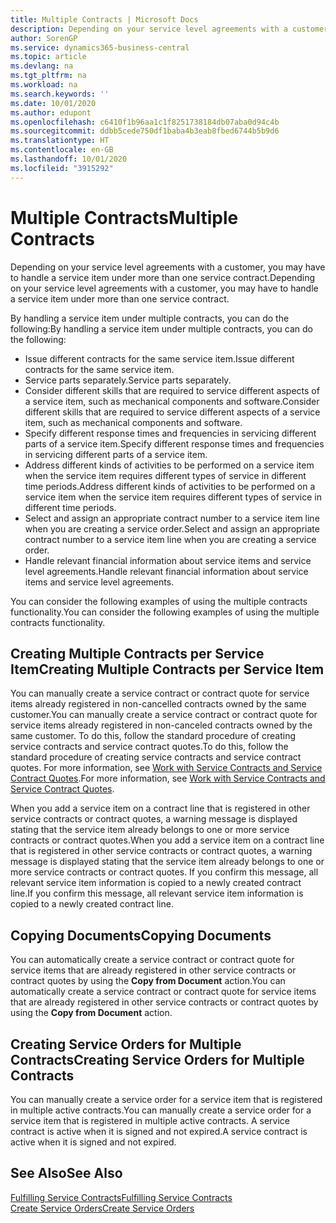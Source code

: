 ```yaml
---
title: Multiple Contracts | Microsoft Docs
description: Depending on your service level agreements with a customer, you may have to handle a service item under more than one service contract.
author: SorenGP
ms.service: dynamics365-business-central
ms.topic: article
ms.devlang: na
ms.tgt_pltfrm: na
ms.workload: na
ms.search.keywords: ''
ms.date: 10/01/2020
ms.author: edupont
ms.openlocfilehash: c6410f1b96aa1c1f8251738184db07aba0d94c4b
ms.sourcegitcommit: ddbb5cede750df1baba4b3eab8fbed6744b5b9d6
ms.translationtype: HT
ms.contentlocale: en-GB
ms.lasthandoff: 10/01/2020
ms.locfileid: "3915292"
---
```

# <a name="multiple-contracts"></a><span data-ttu-id="4b16a-103">Multiple Contracts</span><span class="sxs-lookup"><span data-stu-id="4b16a-103">Multiple Contracts</span></span>
<span data-ttu-id="4b16a-104">Depending on your service level agreements with a customer, you may have to handle a service item under more than one service contract.</span><span class="sxs-lookup"><span data-stu-id="4b16a-104">Depending on your service level agreements with a customer, you may have to handle a service item under more than one service contract.</span></span>  
  
<span data-ttu-id="4b16a-105">By handling a service item under multiple contracts, you can do the following:</span><span class="sxs-lookup"><span data-stu-id="4b16a-105">By handling a service item under multiple contracts, you can do the following:</span></span>  
  
* <span data-ttu-id="4b16a-106">Issue different contracts for the same service item.</span><span class="sxs-lookup"><span data-stu-id="4b16a-106">Issue different contracts for the same service item.</span></span>  
* <span data-ttu-id="4b16a-107">Service parts separately.</span><span class="sxs-lookup"><span data-stu-id="4b16a-107">Service parts separately.</span></span>  
* <span data-ttu-id="4b16a-108">Consider different skills that are required to service different aspects of a service item, such as mechanical components and software.</span><span class="sxs-lookup"><span data-stu-id="4b16a-108">Consider different skills that are required to service different aspects of a service item, such as mechanical components and software.</span></span>  
* <span data-ttu-id="4b16a-109">Specify different response times and frequencies in servicing different parts of a service item.</span><span class="sxs-lookup"><span data-stu-id="4b16a-109">Specify different response times and frequencies in servicing different parts of a service item.</span></span>  
* <span data-ttu-id="4b16a-110">Address different kinds of activities to be performed on a service item when the service item requires different types of service in different time periods.</span><span class="sxs-lookup"><span data-stu-id="4b16a-110">Address different kinds of activities to be performed on a service item when the service item requires different types of service in different time periods.</span></span>  
* <span data-ttu-id="4b16a-111">Select and assign an appropriate contract number to a service item line when you are creating a service order.</span><span class="sxs-lookup"><span data-stu-id="4b16a-111">Select and assign an appropriate contract number to a service item line when you are creating a service order.</span></span>  
* <span data-ttu-id="4b16a-112">Handle relevant financial information about service items and service level agreements.</span><span class="sxs-lookup"><span data-stu-id="4b16a-112">Handle relevant financial information about service items and service level agreements.</span></span>  
  
<span data-ttu-id="4b16a-113">You can consider the following examples of using the multiple contracts functionality.</span><span class="sxs-lookup"><span data-stu-id="4b16a-113">You can consider the following examples of using the multiple contracts functionality.</span></span>  
  
## <a name="creating-multiple-contracts-per-service-item"></a><span data-ttu-id="4b16a-114">Creating Multiple Contracts per Service Item</span><span class="sxs-lookup"><span data-stu-id="4b16a-114">Creating Multiple Contracts per Service Item</span></span>  
<span data-ttu-id="4b16a-115">You can manually create a service contract or contract quote for service items already registered in non-cancelled contracts owned by the same customer.</span><span class="sxs-lookup"><span data-stu-id="4b16a-115">You can manually create a service contract or contract quote for service items already registered in non-canceled contracts owned by the same customer.</span></span> <span data-ttu-id="4b16a-116">To do this, follow the standard procedure of creating service contracts and service contract quotes.</span><span class="sxs-lookup"><span data-stu-id="4b16a-116">To do this, follow the standard procedure of creating service contracts and service contract quotes.</span></span> <span data-ttu-id="4b16a-117">For more information, see [Work with Service Contracts and Service Contract Quotes](service-how-to-create-service-contracts-and-service-contract-quotes.md).</span><span class="sxs-lookup"><span data-stu-id="4b16a-117">For more information, see [Work with Service Contracts and Service Contract Quotes](service-how-to-create-service-contracts-and-service-contract-quotes.md).</span></span>  
  
<span data-ttu-id="4b16a-118">When you add a service item on a contract line that is registered in other service contracts or contract quotes, a warning message is displayed stating that the service item already belongs to one or more service contracts or contract quotes.</span><span class="sxs-lookup"><span data-stu-id="4b16a-118">When you add a service item on a contract line that is registered in other service contracts or contract quotes, a warning message is displayed stating that the service item already belongs to one or more service contracts or contract quotes.</span></span> <span data-ttu-id="4b16a-119">If you confirm this message, all relevant service item information is copied to a newly created contract line.</span><span class="sxs-lookup"><span data-stu-id="4b16a-119">If you confirm this message, all relevant service item information is copied to a newly created contract line.</span></span>  
  
## <a name="copying-documents"></a><span data-ttu-id="4b16a-120">Copying Documents</span><span class="sxs-lookup"><span data-stu-id="4b16a-120">Copying Documents</span></span>  
<span data-ttu-id="4b16a-121">You can automatically create a service contract or contract quote for service items that are already registered in other service contracts or contract quotes by using the **Copy from Document** action.</span><span class="sxs-lookup"><span data-stu-id="4b16a-121">You can automatically create a service contract or contract quote for service items that are already registered in other service contracts or contract quotes by using the **Copy from Document** action.</span></span>  
  
## <a name="creating-service-orders-for-multiple-contracts"></a><span data-ttu-id="4b16a-122">Creating Service Orders for Multiple Contracts</span><span class="sxs-lookup"><span data-stu-id="4b16a-122">Creating Service Orders for Multiple Contracts</span></span>  
<span data-ttu-id="4b16a-123">You can manually create a service order for a service item that is registered in multiple active contracts.</span><span class="sxs-lookup"><span data-stu-id="4b16a-123">You can manually create a service order for a service item that is registered in multiple active contracts.</span></span> <span data-ttu-id="4b16a-124">A service contract is active when it is signed and not expired.</span><span class="sxs-lookup"><span data-stu-id="4b16a-124">A service contract is active when it is signed and not expired.</span></span>  
  
## <a name="see-also"></a><span data-ttu-id="4b16a-125">See Also</span><span class="sxs-lookup"><span data-stu-id="4b16a-125">See Also</span></span>  
[<span data-ttu-id="4b16a-126">Fulfilling Service Contracts</span><span class="sxs-lookup"><span data-stu-id="4b16a-126">Fulfilling Service Contracts</span></span>](service-fulfill-service-contracts.md)  
[<span data-ttu-id="4b16a-127">Create Service Orders</span><span class="sxs-lookup"><span data-stu-id="4b16a-127">Create Service Orders</span></span>](service-how-to-create-service-orders.md)  
